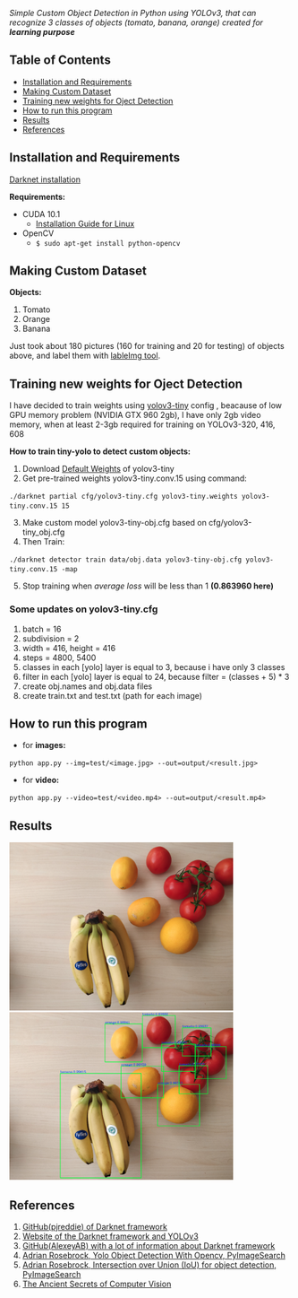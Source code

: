 _Simple Custom Object Detection in Python using YOLOv3, that can recognize 3 classes of objects (tomato, banana, orange)
created for **learning purpose**_ 

## Table of Contents
- [Installation and Requirements](https://github.com/x-sl0w/Object_Detection_in_Python_using_YOLOv3#installation-and-requirements)
- [Making Custom Dataset](https://github.com/x-sl0w/Object_Detection_in_Python_using_YOLOv3#making-custom-dataset)
- [Training new weights for Oject Detection](https://github.com/x-sl0w/Object_Detection_in_Python_using_YOLOv3#training-new-weights-for-oject-detection)
- [How to run this program](https://github.com/x-sl0w/Object_Detection_in_Python_using_YOLOv3#how-to-run-this-program)
- [Results](https://github.com/x-sl0w/Object_Detection_in_Python_using_YOLOv3#results)
- [References](https://github.com/x-sl0w/Custom-Object-Detection-in-python-using-YOLOv3#references)

## Installation and Requirements

[Darknet installation](https://pjreddie.com/darknet/install/)

**Requirements:**
- CUDA 10.1
  - [Installation Guide for Linux](https://docs.nvidia.com/cuda/cuda-installation-guide-linux/index.html)
- OpenCV
  - `$ sudo apt-get install python-opencv`

## Making Custom Dataset

**Objects:**
1. Tomato
2. Orange
3. Banana

Just took about 180 pictures (160 for training and 20 for testing) of objects above, and label them with [lableImg tool](https://github.com/tzutalin/labelImg).


## Training new weights for Oject Detection

I have decided to train weights using [yolov3-tiny](https://github.com/pjreddie/darknet/blob/master/cfg/yolov3-tiny.cfg) config , beacause of low GPU memory problem (NVIDIA GTX 960 2gb), I have only 2gb video memory, when at least 2-3gb required for training on YOLOv3-320, 416, 608

**How to train tiny-yolo to detect custom objects:**

1. Download [Default Weights](https://pjreddie.com/media/files/yolov3-tiny.weights) of yolov3-tiny
2. Get pre-trained weights yolov3-tiny.conv.15 using command: 

`./darknet partial cfg/yolov3-tiny.cfg yolov3-tiny.weights yolov3-tiny.conv.15 15`

3. Make custom model yolov3-tiny-obj.cfg based on cfg/yolov3-tiny_obj.cfg
4. Then Train: 

`./darknet detector train data/obj.data yolov3-tiny-obj.cfg yolov3-tiny.conv.15 -map`

5. Stop training when _average loss_ will be less than 1 **(0.863960 here)**


### Some updates on yolov3-tiny.cfg
1. batch = 16
2. subdivision = 2
3. width = 416, height = 416
4. steps = 4800, 5400
5. classes in each [yolo] layer is equal to 3, because i have only 3 classes
6. filter in each [yolo] layer is equal to 24, because filter = (classes + 5) * 3
7. create obj.names and obj.data files
8. create train.txt and test.txt (path for each image)

## How to run this program

- for **images:**

`python app.py --img=test/<image.jpg> --out=output/<result.jpg>`

- for **video:**

`python app.py --video=test/<video.mp4> --out=output/<result.mp4>`

## Results
<img src="/test/test_image.png" width="400"/> <img src="/output/test_result.png" width="400"/> 


## References

1. [GitHub(pjreddie) of Darknet framework](https://github.com/pjreddie/darknet)
2. [Website of the Darknet framework and YOLOv3](https://pjreddie.com/darknet/)
3. [GitHub(AlexeyAB) with a lot of information about Darknet framework](https://github.com/AlexeyAB/darknet)
4. [Adrian Rosebrock, Yolo Object Detection With Opencv, PyImageSearch](https://www.pyimagesearch.com/2018/11/12/yolo-object-detection-with-opencv/)
5. [Adrian Rosebrock, Intersection over Union (IoU) for object detection, PyImageSearch](https://www.pyimagesearch.com/2016/11/07/intersection-over-union-iou-for-object-detection/)
6. [The Ancient Secrets of Computer Vision](https://www.youtube.com/playlist?list=PLjMXczUzEYcHvw5YYSU92WrY8IwhTuq7p)
